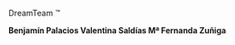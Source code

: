 DreamTeam ™

<b> Benjamín Palacios </b><h>
<b> Valentina Saldías </b><h>
<b> Mª Fernanda Zuñiga </b> 
